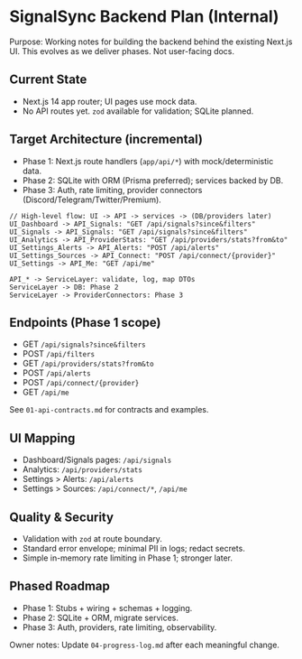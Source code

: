 # SignalSync Backend Plan (Internal)

Purpose: Working notes for building the backend behind the existing Next.js UI. This evolves as we deliver phases. Not user-facing docs.

## Current State
- Next.js 14 app router; UI pages use mock data.
- No API routes yet. `zod` available for validation; SQLite planned.

## Target Architecture (incremental)
- Phase 1: Next.js route handlers (`app/api/*`) with mock/deterministic data.
- Phase 2: SQLite with ORM (Prisma preferred); services backed by DB.
- Phase 3: Auth, rate limiting, provider connectors (Discord/Telegram/Twitter/Premium).

```d2
// High-level flow: UI -> API -> services -> (DB/providers later)
UI_Dashboard -> API_Signals: "GET /api/signals?since&filters"
UI_Signals -> API_Signals: "GET /api/signals?since&filters"
UI_Analytics -> API_ProviderStats: "GET /api/providers/stats?from&to"
UI_Settings_Alerts -> API_Alerts: "POST /api/alerts"
UI_Settings_Sources -> API_Connect: "POST /api/connect/{provider}"
UI_Settings -> API_Me: "GET /api/me"

API_* -> ServiceLayer: validate, log, map DTOs
ServiceLayer -> DB: Phase 2
ServiceLayer -> ProviderConnectors: Phase 3
```

## Endpoints (Phase 1 scope)
- GET `/api/signals?since&filters`
- POST `/api/filters`
- GET `/api/providers/stats?from&to`
- POST `/api/alerts`
- POST `/api/connect/{provider}`
- GET `/api/me`

See `01-api-contracts.md` for contracts and examples.

## UI Mapping
- Dashboard/Signals pages: `/api/signals`
- Analytics: `/api/providers/stats`
- Settings > Alerts: `/api/alerts`
- Settings > Sources: `/api/connect/*`, `/api/me`

## Quality & Security
- Validation with `zod` at route boundary.
- Standard error envelope; minimal PII in logs; redact secrets.
- Simple in-memory rate limiting in Phase 1; stronger later.

## Phased Roadmap
- Phase 1: Stubs + wiring + schemas + logging.
- Phase 2: SQLite + ORM, migrate services.
- Phase 3: Auth, providers, rate limiting, observability.

Owner notes: Update `04-progress-log.md` after each meaningful change.
